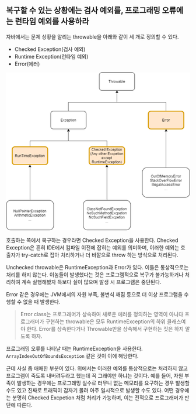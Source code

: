 ## 복구할 수 있는 상황에는 검사 예외를, 프로그래밍 오류에는 런타임 예외를 사용하라

자바에서는 문제 상황을 알리는 throwable을 아래와 같이 세 개로 정의할 수 있다.
- Checked Exception(검사 예외)
- Runtime Exception(런타임 예외)
- Error(에러)

![throwable](/images/throwable.png)  

호출하는 쪽에서 복구하는 경우라면 Checked Exception을 사용한다. 
Checked Exception은 흔히 IDE에서 컴파일 이전에 잡히는 예외를 의미하며, 
이러한 예외는 호출자가 try-catch로 잡아 처리하거나 더 바깥으로 throw 하는 방식으로 처리된다.   

Unchecked throwable은 RuntimeException과 Error가 있다. 
이들은 통상적으로는 처리를 하지 않는다. 
이놈들이 발생했다는 것은 프로그램적으로 복구가 불가능하거나 처리하여 계속 실행해봤자 득보다 실이 많으며 발생 시 프로그램은 중단된다.  

Error 같은 경우에는 JVM에서의 자원 부족, 불변식 깨짐 등으로 더 이상 프로그램을 수행할 수 없을 때 발생한다. 

> Error class는 프로그래머가 상속하여 새로운 에러를 정의하는 영역이 아니다
> 프로그래머가 구현하는 throwable은 모두 RuntimeException의 하위 클래스여야 한다. 
> Error를 상속한다거나 Throwable만을 상속해서 구현하는 짓은 하지 말도록 하자.

프로그래밍 오류를 나타날 때는 RuntimeException을 사용한다. 
```ArrayIndexOutOfBoundsException``` 같은 것이 이에 해당한다.  

근데 사실 좀 애매한 부분이 있다. 
위에서는 이러한 예외를 통상적으로는 처리하지 않고 프로그램이 죽도록 내버려두라고 했는데 꼭 그래야만 하냐는 것이다. 
예를 들어, 자원 부족이 발생하는 경우에는 프로그래밍 실수로 터무니 없는 메모리를 요구하는 경우 발생할 수도 있고 
진짜로 트래픽이 갑자기 몰려 아주 일시적으로 발생할 수도 있다. 
어떤 경우에는 분명히 Checked Excpetion 처럼 처리가 가능하며, 이는 전적으로 프로그래머가 판단에 따른다.